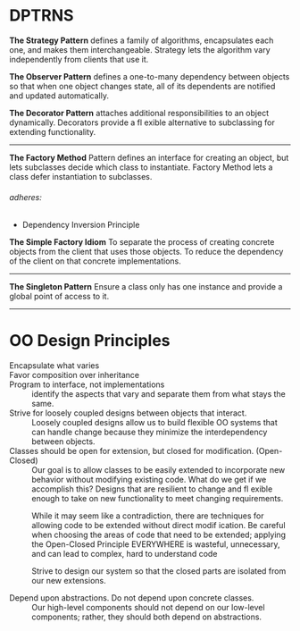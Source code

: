 # DPTRNS


__The Strategy Pattern__ defines a family of algorithms,
encapsulates each one, and makes them interchangeable.
Strategy lets the algorithm vary independently from
clients that use it.

__The Observer Pattern__ defines a one-to-many
dependency between objects so that when one
object changes state, all of its dependents are
notified and updated automatically.

__The Decorator Pattern__ attaches additional
responsibilities to an object dynamically.
Decorators provide a fl exible alternative to
subclassing for extending functionality.

---

__The Factory Method__ Pattern defines an interface
for creating an object, but lets subclasses decide which
class to instantiate. Factory Method lets a class defer
instantiation to subclasses.

###### adheres:

* Dependency Inversion Principle

__The Simple Factory Idiom__ To separate the process of creating
concrete objects from the client that uses those objects.
To reduce the dependency of the client on that concrete implementations.

----

__The Singleton Pattern__ Ensure a class only has one instance and provide a global point of access to it.

----

# OO Design Principles

<dl>
  <dt>Encapsulate what varies</dt>
  <dd></dd>
  
  <dt>Favor composition over inheritance</dt>
  <dd></dd>
  
  <dt>Program to interface, not implementations</dt>
  <dd>identify the
aspects that vary and separate them from what stays the same.</dd>

  <dt>Strive for loosely coupled designs between objects that interact.</dt>
  <dd>Loosely coupled designs allow us to build flexible OO systems that can handle change because they minimize the    interdependency between objects.</dd>
  
  <dt>Classes should be open for extension, but closed for modification. (Open-Closed)</dt>
  <dd>
Our goal is to allow classes to be easily extended to
incorporate new behavior without modifying existing code.
What do we get if we accomplish this? Designs that are
resilient to change and fl exible enough to take on new
functionality to meet changing requirements.

While it may seem like a contradiction,
there are techniques for allowing code to be
extended without direct modif ication.
Be careful when choosing the areas of code
that need to be extended; applying the
Open-Closed Principle EVERYWHERE
is wasteful, unnecessary, and can lead to
complex, hard to understand code

Strive to design our system so that the closed parts are isolated from our new extensions.
</dd>
 
 <dt>Depend upon abstractions. Do not
depend upon concrete classes.</dt>
<dd>
Our high-level components should not depend on our low-level
components; rather, they should both depend on abstractions.</dd>
 
</dl>
